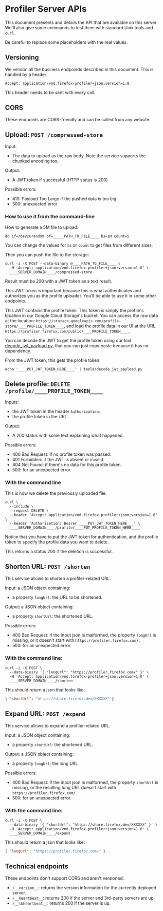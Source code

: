 # Profiler Server APIs

This document presents and details the API that are available on this server.
We'll also give some commands to test them with standard Unix tools and `curl`.

Be careful to replace some placeholders with the real values.

## Versioning

We version all the business endpoinds described in this document. This is
handled by a header:
```
Accept: application/vnd.firefox-profiler+json;version=1.0
```

This header needs to be sent with every call.

## CORS

These endpoints are CORS-friendly and can be called from any website.

## Upload: `POST /compressed-store`

Input:
* The data to upload as the raw body. Note the service supports the chunked
  encoding too.

Output:
* A JWT token if successful (HTTP status is 200)

Possible errors:
* 413: Payload Too Large if the pushed data is too big
* 500: unexpected error

### How to use it from the command-line
How to generate a 5M file to upload:
```
dd if=/dev/urandom of=_____PATH_TO_FILE____ bs=1M count=5
```

You can change the values for `bs` or `count` to get files from different sizes.

Then you can push the file to the storage:
```
curl -i -X POST --data-binary @____PATH_TO_FILE____ \
  -H 'Accept: application/vnd.firefox-profiler+json;version=1.0' \
  ____SERVER_DOMAIN____/compressed-store
```

Result must be 200 with a JWT token as a text result.

This JWT token is important because this is what authenticates and authorizes you
as the profile uploader. You'll be able to use it in some other endpoints.

This JWT contains the profile token. This token is simply the profile's location
in our Google Cloud Storage's bucket. You can access the raw data at the location:
`https://storage.googleapis.com/profile-store/____PROFILE_TOKEN____`, and load the
profile data in our UI at the URL
`https://profiler.firefox.com/public/____PROFILE_TOKEN____`.

You can decode the JWT to get the profile token using our tool
[decode_jwt_payload.py](https://github.com/firefox-devtools/profiler-server/blob/master/tools/decode_jwt_payload.py),
that you can just copy paste because it has no dependency.

From the JWT token, this gets the profile token:
```
echo '____PUT_JWT_TOKEN_HERE____' | tools/decode_jwt_payload.py
```

## Delete profile: `DELETE /profile/____PROFILE_TOKEN____`

Inputs:
* the JWT token in the header `Authorization`.
* the profile token in the URL.

Output:
* A 200 status with some text explaining what happened.

Possible errors:
* 400 Bad Request: if no profile token was passed.
* 401 Forbidden: if the JWT is absent or invalid.
* 404 Not Found: if there's no data for this profile token.
* 500: for an unexpected error.

### With the command line

This is how we delete the previously uploaded file:
```
curl \
  --include \
  --request DELETE \
  --header 'Accept: application/vnd.firefox-profiler+json;version=1.0' \
  --header 'Authorization: Bearer ____PUT_JWT_TOKEN_HERE___' \
  ____SERVER_DOMAIN____/profile/____PUT_PROFILE_TOKEN_HERE____
```

Notice that you have to put the JWT token for authentication, and the profile
token to specify the profile data you want to delete.

This returns a status 200 if the deletion is successful.

## Shorten URL: `POST /shorten`

This service allows to shorten a profiler-related URL.

Input: a JSON object containing:
* a property `longUrl`: the URL to be shortened.

Output: a JSON object containing:
* a property `shortUrl`: the shortened URL.

Possible errors:
* 400 Bad Request: if the input json is malformed, the property `longUrl` is
  missing, or it doesn't start with `https://profiler.firefox.com/`.
* 500: for an unexpected error.

### With the command line:

```
curl -i -X POST \
  --data-binary '{ "longUrl": "https://profiler.firefox.com/" }' \
  -H 'Accept: application/vnd.firefox-profiler+json;version=1.0' \
  ____SERVER_DOMAIN____/shorten
```
This should return a json that looks like:
```json
{ "shortUrl": "https://share.firefox.dev/XXXXXX" }
```

## Expand URL: `POST /expand`
This service allows to expand a profiler-related URL.

Input: a JSON object containing:
* a property `shortUrl`: the shortened URL.

Output: a JSON object containing:
* a property `longUrl`: the long URL

Possible errors:
* 400 Bad Request: if the input json is malformed, the property `shortUrl` is
missing, or the resulting long URL doesn't start with `https://profiler.firefox.com/`.
* 500: for an unexpected error.

### With the command line:
```
curl -i -X POST \
  --data-binary '{ "shortUrl": "https://share.firefox.dev/XXXXXX" }' \
  -H 'Accept: application/vnd.firefox-profiler+json;version=1.0' \
  ____SERVER_DOMAIN____/expand
```
This should return a json that looks like:
```json
{ "longUrl": "https://profiler.firefox.com/" }
```

## Technical endpoints

These endpoints don't support CORS and aren't versioned:

* `/__version__`: returns the version information for the currently deployed
  server.
* `/__heartbeat__`: returns 200 if the server and 3rd-party servers are up.
* `/__lbheartbeat__`: returns 200 if the server is up.

